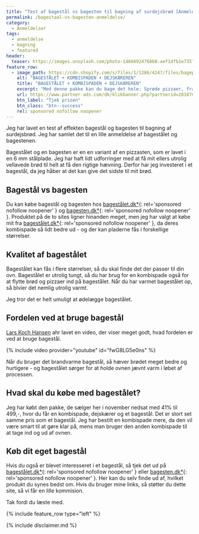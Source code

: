```yaml
---
title: "Test af bagestål vs bagesten til bagning af surdejsbrød [Anmeldelse]"
permalink: /bagestaal-vs-bagesten-anmeldelse/
category:
  - Anmeldelser
tags:
  - anmeldelse
  - bagning
  - featured
header:
  teaser: https://images.unsplash.com/photo-1466692476868-aef1dfb1e735?ixlib=rb-1.2.1&ixid=eyJhcHBfaWQiOjEyMDd9&auto=format&fit=crop&w=400&q=80
feature_row:
  - image_path: https://cdn.shopify.com/s/files/1/1286/4247/files/bagepakken_bf.jpg?v=1604160168
    alt: "BAGESTÅLET + KOMBISPADEN + DEJSKÆREREN"
    title: "BAGESTÅLET + KOMBISPADEN + DEJSKÆREREN"
    excerpt: "Med denne pakke kan du bage det hele: Sprøde pizzaer, franske baguettes, ciabatta boller, rustikke brød og meget mere."
    url: https://www.partner-ads.com/dk/klikbanner.php?partnerid=28187&bannerid=41418
    btn_label: "Tjek prisen"
    btn_class: "btn--success"
    rel: sponsored nofollow noopener
---
```


Jeg har lavet en test af effekten bagestål og bagesten til bagning af surdejsbrød. Jeg har samlet det til en lille anmeldelse af bagestålet og bagestenen.

Bagestålet og en bagesten er en en variant af en pizzasten, som er lavet i en 6 mm stålplade. Jeg har haft lidt udforringer med at få mit ellers utrolig vellavede brød til helt at få den rigtige hævning. Derfor har jeg investeret i et bagestål, da jeg håber at det kan give det sidste til mit brød.

## Bagestål vs bagesten

Du kan købe bagestål og bagesten hos [bagestålet.dk\*](https://www.partner-ads.com/dk/klikbanner.php?partnerid=28187&bannerid=41418){: rel='sponsored nofollow noopener' } og [bagesten.dk\*](https://www.partner-ads.com/dk/klikbanner.php?partnerid=28187&bannerid=36542){: rel='sponsored nofollow noopener' }. Produktet på de to sites ligner hinanden meget, men jeg har valgt at købe mit fra [bagestålet.dk\*](https://www.partner-ads.com/dk/klikbanner.php?partnerid=28187&bannerid=41418&htmlurl=https://bagestaalet.dk/pages/butik){: rel='sponsored nofollow noopener' }, da deres kombispade så lidt bedre ud - og der kan pladerne fås i forskellige størrelser.

## Kvalitet af bagestålet

Bagestålet kan fås i flere størrelser, så du skal finde det der passer til din ovn. Bagestålet er utrolig tungt, så du har brug for en kombispade også for at flytte brød og pizzaer ind på bagestålet. Når du har varmet bagestålet op, så blvier det nemlig utrolig varmt.

Jeg tror det er helt umuligt at ødelægge bagestålet.

## Fordelen ved at bruge bagestål

[Lars Koch Hansen](https://drkoch.dk/bagestaal-giver-bedre-bagvaerk/) ahr lavet en video, der viser meget godt, hvad fordelen er ved at bruge bagestål.

{% include video provider="youtube" id="fwG8LG5e0ns" %}

Når du bruger det brandvarme bagestål, så hæver brødet meget bedre og hurtigere - og bagestålet sørger for at holde ovnen jævnt varm i løbet af processen.

## Hvad skal du købe med bagestålet?

Jeg har købt den pakke, de sælger her i november nedsat med 41% til 499,-, hvor du får en kombispade, dejskærer og et bagestål. Det er stort set samme pris som et bagestål. Jeg har bestilt en kombispade mere, da den vil være smart til at gøre klar på, mens man bruger den anden kombispade til at tage ind og ud af ovnen.

## Køb dit eget bagestål

Hvis du også er blevet interesseret i et bagestål, så tjek det ud på [bagestålet.dk\*](https://www.partner-ads.com/dk/klikbanner.php?partnerid=28187&bannerid=41418){: rel='sponsored nofollow noopener' } eller [bagesten.dk\*](https://www.partner-ads.com/dk/klikbanner.php?partnerid=28187&bannerid=36542){: rel='sponsored nofollow noopener' }. Her kan du selv finde ud af, hvilket produkt du synes bedst om. Hvis du bruger mine links, så støtter du dette site, så vi får en lille kommision.

Tak fordi du læste med.

{% include feature_row type="left" %}

{% include disclaimer.md %}

<a href="https://www.partner-ads.com/dk/klikbanner.php?partnerid=28187&bannerid=64051" target="_blank" rel="sponsored nofollow noopener"><img src="https://www.partner-ads.com/dk/visbanner.php?partnerid=28187&bannerid=64051" border="0" alt=""></a>
